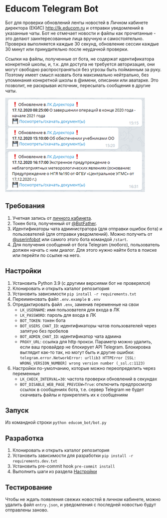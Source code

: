 # Educom Telegram Bot

Бот для проверки обновлений ленты новостей в Личном кабинете директора (ЕКИС) <http://lk.educom.ru>
и отправки уведомлений в указанные чаты. Бот не отмечает новости и файлы как прочитанные -
это делают заинтересованные лица вручную и самостоятельно.
Проверка выполняется каждые 30 секунд, обновление сессии каждые 30 минут или принудительно после неудачной проверки.

Ссылки на файлы, полученные от бота, не содержат идентификатора конкретной школы,
и, т.к. для доступа не требуется авторизация, они могут свободно распространяться без угрозы быть пойманным за руку.
Поэтому имеет смысл назвать бота максимально нейтрально,
без упоминания конкретной школы в @имени, описании или аватарке.
Это позволит, не раскрывая источник, пересылать сообщения в другие чаты.

![screenshot](readme-screenshot.png)

## Требования

  1. Учетная запись от [личного кабинета](http://lk.educom.ru/login.html).
  1. Токен бота, полученный от [@BotFather](https://t.me/botfather).
  1. Идентификаторы чата администратора (для отправки ошибок бота) и пользователей (для отправки уведомлений).
     Можно получить от [@userinfobot](https://telegram.me/userinfobot) или самого этого бота командой `/start`.
  1. Для получения сообщений от бота Telegram (любого), пользователь должен начать с ним диалог.
     Для этого нужно найти бота в поиске или перейти по ссылке на него.

## Настройки

  1. Установить Python 3.9 (с другими версиями бот не проверялся)
  1. Клонировать и открыть каталог репозитория
  1. Установить зависимости `pip install -r requirements.txt`
  1. Переименовать файл `.env.example` в `.env`
  1. Отредактировать файл `.env`, заменив переменные на свои
      - `LK_USERNAME`: имя пользователя для входа в ЛК
      - `LK_PASSWORD`: пароль для входа в ЛК
      - `BOT_TOKEN`: токен бота
      - `BOT_USERS_CHAT_ID`: идентификаторы чатов пользователей через запятую без пробелов
      - `BOT_ADMIN_CHAT_ID`: идентификатор чата админа
      - `PROXY_URL`: ссылка для http прокси. Параметр можно удалить, если ваш провайдер не блокирует API Telegram. Блокировка выглядит как-то так, но могут быть и другие ошибки: `telegram.error.NetworkError: urllib3 HTTPError [SSL: WRONG_VERSION_NUMBER] wrong version number (_ssl.c:1123)`
  1. Настройки по-умолчанию, которые можно переопределить через переменные
      - `LK_CHECK_INTERVAL=30`: частота проверки обновлений в секундах
      - `BOT_DISABLE_WEB_PAGE_PREVIEW=True`: отключить предпросмотр ссылок в сообщениях бота, т.е. сервер Telegram не будет скачивать файлы и прикреплять их к сообщениям

## Запуск

Из командной строки `python educom_bot/bot.py`

## Разработка

  1. Клонировать и открыть каталог репозитория
  1. Установить зависимости для разработки `pip install -r requirements.dev.txt`
  1. Установить pre-commit hook `pre-commit install`
  1. Выполнить шаги из раздела [Настройки](#настройки)

## Тестирование

Чтобы не ждать появления свежих новостей в личном кабинете, можно удалить файл `entry.json`, и уведомления с последней новостью будут отправлены заново.
